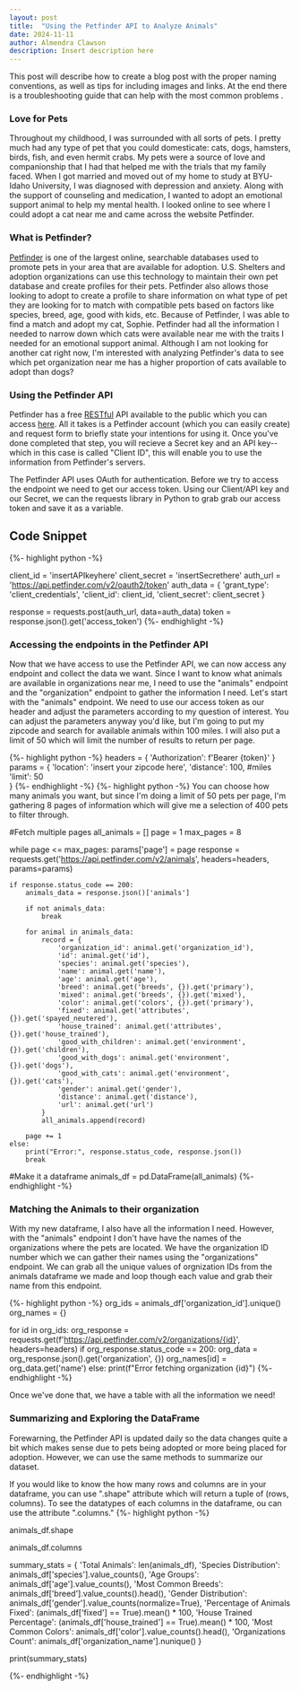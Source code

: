 ```yaml
---
layout: post
title:  "Using the Petfinder API to Analyze Animals"
date: 2024-11-11
author: Almendra Clawson
description: Insert description here
---
```


<p class="intro"><span class="dropcap">T</span>his post will describe how to create a blog post with the proper naming conventions, as well as tips for including images and links.  At the end there is a troubleshooting guide that can help with the most common problems .</p>


### Love for Pets

Throughout my childhood, I was surrounded with all sorts of pets. I pretty much had any type of pet that you could domesticate: cats, dogs, hamsters, birds, fish, and even hermit crabs. My pets were a source of love and companionship that I had that helped me with the trials that my family faced. When I got married and moved out of my home to study at BYU-Idaho University, I was diagnosed with depression and anxiety. Along with the support of counseling and medication, I wanted to adopt an emotional support animal to help my mental health. I looked online to see where I could adopt a cat near me and came across the website Petfinder.

### What is Petfinder?

[Petfinder](https://www.petfinder.com/) is one of the largest online, searchable databases used to promote pets in your area that are available for adoption. U.S. Shelters and adoption organizations can use this technology to maintain their own pet database and create profiles for their pets. Petfinder also allows those looking to adopt to create a profile to share information on what type of pet they are looking for to match with compatible pets based on factors like species, breed, age, good with kids, etc. Because of Petfinder, I was able to find a match and adopt my cat, Sophie. Petfinder had all the information I needed to narrow down which cats were available near me with the traits I needed for an emotional support animal. Although I am not looking for another cat right now, I'm interested with analyzing Petfinder's data to see which pet organization near me has a higher proportion of cats available to adopt than dogs?

### Using the Petfinder API

Petfinder has a free [RESTful](https://www.geeksforgeeks.org/rest-api-introduction/) API available to the public which you can access [here](https://www.petfinder.com/developers/). All it takes is a Petfinder account (which you can easily create) and request form to briefly state your intentions for using it. Once you've done completed that step, you will recieve a Secret key and an API key--which in this case is called "Client ID", this will enable you to use the information from Petfinder's servers.

The Petfinder API uses OAuth for authentication. Before we try to access the endpoint we need to get our access token. Using our Client/API key and our Secret, we can the requests library in Python to grab grab our access token and save it as a variable.

## Code Snippet
{%- highlight python -%}

client_id = 'insertAPIkeyhere'
client_secret = 'insertSecrethere'
auth_url = 'https://api.petfinder.com/v2/oauth2/token'
auth_data = {
    'grant_type': 'client_credentials',
    'client_id': client_id,
    'client_secret': client_secret
}

response = requests.post(auth_url, data=auth_data)
token = response.json().get('access_token')
{%- endhighlight -%}

### Accessing the endpoints in the Petfinder API

Now that we have access to use the Petfinder API, we can now access any endpoint and collect the data we want. 
Since I want to know what animals are available in organizations near me, I need to use the "animals" endpoint and the "organization" endpoint to gather the information I need.
Let's start with the "animals" endpoint. We need to use our access token as our header and adjust the parameters according to my question of interest. You can adjust the parameters
anyway you'd like, but I'm going to put my zipcode and search for available animals within 100 miles. I will also put a limit of 50 which will limit the number of results to return per page.

{%- highlight python -%}
headers = {
    'Authorization': f'Bearer {token}'
}
params = {
    'location': 'insert your zipcode here',
    'distance': 100, #miles
    'limit': 50           
}
{%- endhighlight -%}
{%- highlight python -%}
You can choose how many animals you want, but since I'm doing a limit of 50 pets per page, I'm gathering 8 pages of information which will give me a selection of 400 pets to filter through.


#Fetch multiple pages
all_animals = []
page = 1
max_pages = 8

while page <= max_pages:
    params['page'] = page
    response = requests.get('https://api.petfinder.com/v2/animals', headers=headers, params=params)

    if response.status_code == 200:
        animals_data = response.json()['animals']
        
        if not animals_data:
            break

        for animal in animals_data:
            record = {
                'organization_id': animal.get('organization_id'),
                'id': animal.get('id'),
                'species': animal.get('species'),
                'name': animal.get('name'),
                'age': animal.get('age'),
                'breed': animal.get('breeds', {}).get('primary'),
                'mixed': animal.get('breeds', {}).get('mixed'),
                'color': animal.get('colors', {}).get('primary'),
                'fixed': animal.get('attributes', {}).get('spayed_neutered'),
                'house_trained': animal.get('attributes', {}).get('house_trained'),
                'good_with_children': animal.get('environment', {}).get('children'),
                'good_with_dogs': animal.get('environment', {}).get('dogs'),
                'good_with_cats': animal.get('environment', {}).get('cats'),
                'gender': animal.get('gender'),
                'distance': animal.get('distance'),
                'url': animal.get('url')            
            }
            all_animals.append(record)
        
        page += 1 
    else:
        print("Error:", response.status_code, response.json())
        break

#Make it a dataframe
animals_df = pd.DataFrame(all_animals)
{%- endhighlight -%}


### Matching the Animals to their organization

With my new dataframe, I also have all the information I need. However, with the "animals" endpoint
I don't have have the names of the organizations where the pets are located. We have the organization ID
number which we can gather their names using the "organizations" endpoint. We can grab all the unique values
of orgnization IDs from the animals dataframe we made and loop though each value and grab their name from this
endpoint.

{%- highlight python -%}
org_ids = animals_df['organization_id'].unique()
org_names = {}

for id in org_ids:
    org_response = requests.get(f'https://api.petfinder.com/v2/organizations/{id}', headers=headers)
    if org_response.status_code == 200:
        org_data = org_response.json().get('organization', {})
        org_names[id] = org_data.get('name')
    else:
        print(f"Error fetching organization {id}")
{%- endhighlight -%}

Once we've done that, we have a table with all the information we need!


### Summarizing and Exploring the DataFrame

Forewarning, the Petfinder API is updated daily so the data changes quite a bit which makes sense due to pets being adopted or more being placed for adoption. However, we can use the same methods to summarize our dataset.

If you would like to know the how many rows and columns are in your dataframe, you can use ".shape" attribute which will return a tuple of (rows, columns). To see the datatypes of each columns in the dataframe, ou can use the attribute ".columns."
{%- highlight python -%}

animals_df.shape

animals_df.columns

summary_stats = {
    'Total Animals': len(animals_df),
    'Species Distribution': animals_df['species'].value_counts(),
    'Age Groups': animals_df['age'].value_counts(),
    'Most Common Breeds': animals_df['breed'].value_counts().head(),
    'Gender Distribution': animals_df['gender'].value_counts(normalize=True),
    'Percentage of Animals Fixed': (animals_df['fixed'] == True).mean() * 100,
    'House Trained Percentage': (animals_df['house_trained'] == True).mean() * 100,
    'Most Common Colors': animals_df['color'].value_counts().head(),
    'Organizations Count': animals_df['organization_name'].nunique()
}

print(summary_stats)

{%- endhighlight -%}
